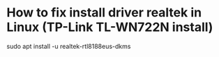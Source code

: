 # How to fix install driver realtek in Linux (TP-Link TL-WN722N install)

sudo apt install -u realtek-rtl8188eus-dkms
